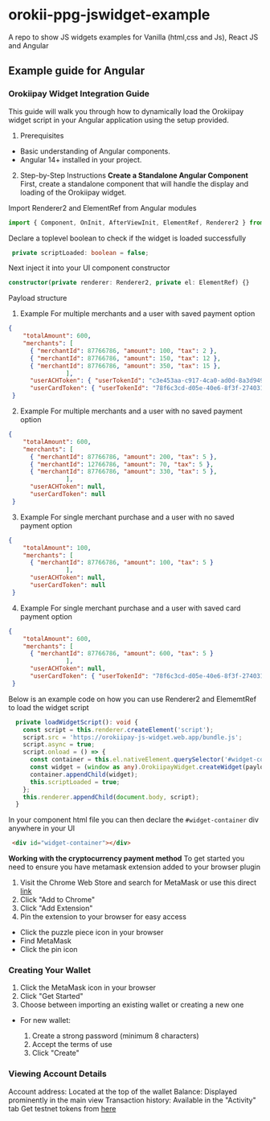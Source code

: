 # orokii-ppg-jswidget-example
A repo to show JS widgets examples for Vanilla (html,css and Js), React JS and Angular 


## Example guide for Angular

### Orokiipay Widget Integration Guide
This guide will walk you through how to dynamically load the Orokiipay widget script in your Angular application using the setup provided.

1. Prerequisites
- Basic understanding of Angular components.
- Angular 14+ installed in your project.

2. Step-by-Step Instructions
**Create a Standalone Angular Component**
First, create a standalone component that will handle the display and loading of the Orokiipay widget.

Import Renderer2 and ElementRef from Angular modules
```ts
import { Component, OnInit, AfterViewInit, ElementRef, Renderer2 } from '@angular/core';
```
Declare a toplevel boolean to check if the widget is loaded successfully
```ts
 private scriptLoaded: boolean = false;
 ```
Next inject it into your UI component constructor 
```ts
constructor(private renderer: Renderer2, private el: ElementRef) {}
```

Payload structure 

1. Example For multiple merchants and a user with saved payment option
```json
{
    "totalAmount": 600,
    "merchants": [
      { "merchantId": 87766786, "amount": 100, "tax": 2 },
      { "merchantId": 87766786, "amount": 150, "tax": 12 },
      { "merchantId": 87766786, "amount": 350, "tax": 15 },
                ],
      "userACHToken": { "userTokenId": "c3e453aa-c917-4ca0-ad0d-8a3d9492cc86", "userPaymentOptionId": "132005098", },
      "userCardToken": { "userTokenId": "78f6c3cd-d05e-40e6-8f3f-274031cc5135", "userPaymentOptionId": "132047678", }
 }
```

2. Example For multiple merchants and a user with no saved payment option
```json
{
    "totalAmount": 600,
    "merchants": [
      { "merchantId": 87766786, "amount": 200, "tax": 5 },
      { "merchantId": 12766786, "amount": 70, "tax": 5 },
      { "merchantId": 87766786, "amount": 330, "tax": 5 },
                ],
      "userACHToken": null,
      "userCardToken": null
 }
```

3. Example For single merchant purchase and a user with no saved payment option
```json
{
    "totalAmount": 100,
    "merchants": [
      { "merchantId": 87766786, "amount": 100, "tax": 5 }
                ],
      "userACHToken": null,
      "userCardToken": null
 }
```
4. Example For single merchant purchase and a user with saved card payment option
```json
{
    "totalAmount": 600,
    "merchants": [
      { "merchantId": 87766786, "amount": 600, "tax": 5 }
                ],
      "userACHToken": null,
      "userCardToken": { "userTokenId": "78f6c3cd-d05e-40e6-8f3f-274031cc5135", "userPaymentOptionId": "132047678", }
 }
```

Below is an example code on how you can use Renderer2 and ElememtRef to load the widget script 

```ts
  private loadWidgetScript(): void {
    const script = this.renderer.createElement('script');
    script.src = 'https://orokiipay-js-widget.web.app/bundle.js'; 
    script.async = true;
    script.onload = () => {
      const container = this.el.nativeElement.querySelector('#widget-container');
      const widget = (window as any).OrokiipayWidget.createWidget(payload);
      container.appendChild(widget);
      this.scriptLoaded = true;
    };
    this.renderer.appendChild(document.body, script);
  }
  ```
In your component html file you can then declare the `#widget-container` div anywhere in your UI
```html
 <div id="widget-container"></div>
 ```

**Working with the cryptocurrency payment method**
To get started you need to ensure you have metamask extension added to your browser plugin

1. Visit the Chrome Web Store and search for MetaMask or use this direct [link](https://chromewebstore.google.com/detail/metamask/nkbihfbeogaeaoehlefnkodbefgpgknn)
2. Click "Add to Chrome"
3. Click "Add Extension"
4. Pin the extension to your browser for easy access

  - Click the puzzle piece icon in your browser
  - Find MetaMask
  - Click the pin icon



### Creating Your Wallet

1. Click the MetaMask icon in your browser
2. Click "Get Started"
3. Choose between importing an existing wallet or creating a new one
  - For new wallet:

    1. Create a strong password (minimum 8 characters)
    2. Accept the terms of use
    3. Click "Create"



### Viewing Account Details

Account address: Located at the top of the wallet
Balance: Displayed prominently in the main view
Transaction history: Available in the "Activity" tab
Get testnet tokens from [here](https://faucets.chain.link/polygon-amoy)

